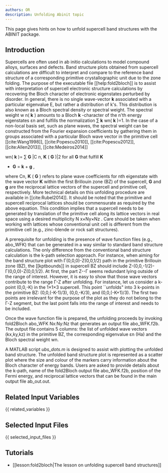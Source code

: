 ```yaml
---
authors: OR
description: Unfolding Abinit topic
---
```

<!--
This file is automatically generated by mksite.py. All changes will be lost.
Change the input yaml files or the python code
-->

This page gives hints on how to unfold supercell band structures with the ABINIT package.

## Introduction

Supercells are often used in ab initio calculations to model compound alloys,
surfaces and defects. Band structure plots obtained from supercell
calculations are difficult to interpret and compare to the reference band
structure of a corresponding primitive crystallographic unit due to the zone
folding. The purpose of the executable file [[help:fold2bloch]] is to assist
with interpretation of supercell electronic structure calculations by
recovering the Bloch character of electronic eigenstates perturbed by
disorder. In general, there is no single wave-vector **k** associated with a
particular eigenvalue E, but rather a distribution of k's. This distribution
is also known as a Bloch spectral density or spectral weight. The spectral
weight w n( **k** ) amounts to a Bloch **k** -character of the n'th energy
eigenstates εn and fulfills the normalization ∑ **k** wn( **k** )=1. In the
case of a non-local basis set, such as plane waves, the spectral weight can be
constructed from the Fourier expansion coefficients by gathering them in
groups associated with a particular Bloch wave vector in the primitive cell
[[cite:Wang1998]], [[cite:Popescu2010]], [[cite:Popescu2012]],
[[cite:Allen2013]], [[cite:Medeiros2014]]

wn( **k** )= ∑ **G** |C n, **K** ( **G** )|2 for all **G** that fulfill **K**
+ **G** = **k** + **g** ,

where Cn, **K** ( **G** ) refers to plane wave coefficients for nth eigenstate
with the wave vector **K** within the first Brillouin zone (BZ) of the
supercell, **G** and **g** are the reciprocal lattice vectors of the supercell
and primitive cell, respectively. More technical details on this unfolding
procedure are available in [[cite:Rubel2014]]. It should be noted that the
primitive and supercell reciprocal lattices should be commensurate as required
by the above equation. This condition implies that a supercell needs to be
generated by translation of the primitive cell along its lattice vectors in
real space using a desired multiplicity N x×Ny×Nz . Care should be taken when
working with lattices whose conventional unit cell is different from the
primitive cell (e.g., zinc-blende or rock salt structures).

A prerequisite for unfolding is the presence of wave function files (e.g.,
abo_WFK) that can be generated in a way similar to standard band structure
calculations. The only difference from the conventional band structure
calculation is the k-path selection approach. For instance, when aiming for
the band structure plot with Γ(0,0,0)-Z(0,0,1/2) path in the primitive
Brillouin zone (BZ), the [[kptbounds]] in supercell BZ should include
Z-(0,0,-1/2)-Γ(0,0,0)-Z(0,0,1/2). At first, the part Z--Γ seems redundant
lying outside of the range of interest. However, it is easy to show that those
wave vectors contribute to the range Γ-Z after unfolding. For instance, let us
consider a k-point (0,0,-K) in the 1×1×3 supercell. This point ``unfolds" into
3 k-points in the primitive BZ: (0,0,(-K-1)/3), (0,0,-K/3), and
(0,0,(-K+1)/3). The first two points are irrelevant for the purpose of the
plot as they do not belong to the Γ-Z segment, but the last point falls into
the range of interest and needs to be included.

Once the wave function file is prepared, the unfolding proceeds by invoking
fold2Bloch abo_WFK Nx:Ny:Nz that generates an output file abo_WFK.f2b. The
output file contains 5 columns: the list of unfolded wave vectors (kx,ky,kz)
in the primitive BZ, the corresponding eigenvalue εn (Ha) and the Bloch
spectral weight wn.

A MATLAB script _ubs_dots.m_ is designed to assist with plotting the unfolded
band structure. The unfolded band structure plot is represented as a scatter
plot where the size and colour of the markers carry information about the
Bloch character of energy bands. Users are asked to provide details about the
k-path, name of the fold2Bloch output file abo_WFK.f2b, position of the Fermi
energy, and reciprocal lattice vectors that can be found in the main output
file ab_out.out.



## Related Input Variables

{{ related_variables }}

## Selected Input Files

{{ selected_input_files }}

## Tutorials

* [[lesson:fold2bloch|The lesson on unfolding supercell band structures]]


